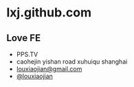 #  lxj.github.com

## Love FE

- PPS.TV
- caohejin yishan road xuhuiqu shanghai
- louxiaojian@gmail.com
- [@louxiaojian](http://weibo.com/aleclou)
